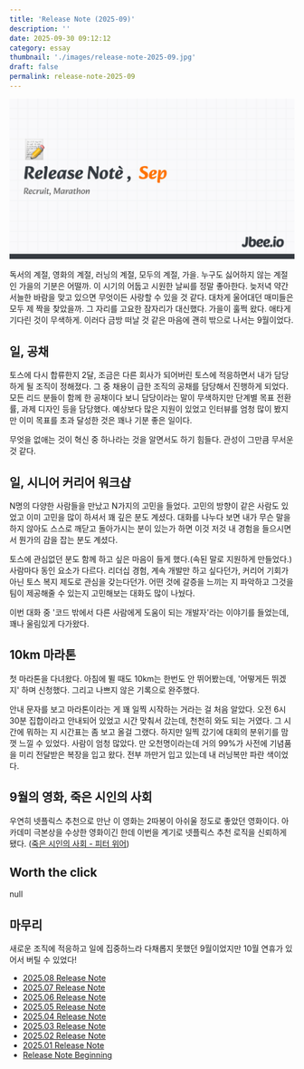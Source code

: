 ```yaml
---
title: 'Release Note (2025-09)'
description: ''
date: 2025-09-30 09:12:12
category: essay
thumbnail: './images/release-note-2025-09.jpg'
draft: false
permalink: release-note-2025-09
---
```


![release-note-2025-09](./images/release-note-2025-09.jpg)

독서의 계절, 영화의 계절, 러닝의 계절, 모두의 계절, 가을. 누구도 싫어하지 않는 계절인 가을의 기분은 어떨까. 이 시기의 어둡고 시원한 날씨를 정말 좋아한다. 늦저녁 약간 서늘한 바람을 맞고 있으면 무엇이든 사랑할 수 있을 것 같다. 대차게 울어대던 매미들은 모두 제 짝을 찾았을까. 그 자리를 고요한 잠자리가 대신했다. 가을이 훌쩍 왔다. 애타게 기다린 것이 무색하게. 이러다 금방 떠날 것 같은 마음에 괜히 밖으로 나서는 9월이었다.

## 일, 공채
토스에 다시 합류한지 2달, 조금은 다른 회사가 되어버린 토스에 적응하면서 내가 담당하게 될 조직이 정해졌다. 그 중 채용이 급한 조직의 공채를 담당해서 진행하게 되었다. 모든 리드 분들이 함께 한 공채이다 보니 담당이라는 말이 무색하지만 단계별 목표 전환률, 과제 디자인 등을 담당했다. 예상보다 많은 지원이 있었고 인터뷰를 엄청 많이 봤지만 이미 목표를 초과 달성한 것은 꽤나 기분 좋은 일이다.

무엇을 없애는 것이 혁신 중 하나라는 것을 알면서도 하기 힘들다. 관성이 그만큼 무서운 것 같다.

## 일, 시니어 커리어 워크샵
N명의 다양한 사람들을 만났고 N가지의 고민을 들었다. 고민의 방향이 같은 사람도 있었고 이미 고민을 많이 하셔서 꽤 깊은 분도 계셨다. 대화를 나누다 보면 내가 무슨 말을 하지 않아도 스스로 깨닫고 돌아가시는 분이 있는가 하면 이것 저것 내 경험을 들으시면서 뭔가의 감을 잡는 분도 계셨다.

토스에 관심없던 분도 함께 하고 싶은 마음이 들게 했다.(속된 말로 지원하게 만들었다.) 사람마다 동인 요소가 다르다. 리더십 경험, 계속 개발만 하고 싶다던가, 커리어 기회가 아닌 토스 복지 제도로 관심을 갖는다던가. 어떤 것에 갈증을 느끼는 지 파악하고 그것을 팀이 제공해줄 수 있는지 고민해보는 대화도 많이 나눴다.

이번 대화 중 '코드 밖에서 다른 사람에게 도움이 되는 개발자'라는 이야기를 들었는데, 꽤나 울림있게 다가왔다.

## 10km 마라톤
첫 마라톤을 다녀왔다. 아침에 뛸 때도 10km는 한번도 안 뛰어봤는데, '어떻게든 뛰겠지' 하며 신청했다. 그리고 나쁘지 않은 기록으로 완주했다.

안내 문자를 보고 마라톤이라는 게 꽤 일찍 시작하는 거라는 걸 처음 알았다. 오전 6시 30분 집합이라고 안내되어 있었고 시간 맞춰서 갔는데, 천천히 와도 되는 거였다. 그 시간에 뭐하는 지 시간표는 좀 보고 올걸 그랬다. 하지만 일찍 갔기에 대회의 분위기를 맘껏 느낄 수 있었다. 사람이 엄청 많았다. 만 오천명이라는데 거의 99%가 사전에 기념품을 미리 전달받은 복장을 입고 왔다. 전부 까만거 입고 있는데 내 러닝복만 파란 색이었다.

## 9월의 영화, 죽은 시인의 사회
우연히 넷플릭스 추천으로 만난 이 영화는 2따봉이 아쉬울 정도로 좋았던 영화이다. 아카데미 극본상을 수상한 영화이긴 한데 이번을 계기로 넷플릭스 추천 로직을 신뢰하게 됐다. ([죽은 시인의 사회 - 피터 위어](https://jbee.io/articles/film/dead_poets_society))

## Worth the click
null

## 마무리

새로운 조직에 적응하고 일에 집중하느라 다채롭지 못했던 9월이었지만 10월 연휴가 있어서 버틸 수 있었다!

- [2025.08 Release Note](https://jbee.io/articles/essay/release-note-2025-08)
- [2025.07 Release Note](https://jbee.io/articles/essay/release-note-2025-07)
- [2025.06 Release Note](https://jbee.io/articles/essay/release-note-2025-06)
- [2025.05 Release Note](https://jbee.io/articles/essay/release-note-2025-05)
- [2025.04 Release Note](https://jbee.io/articles/essay/release-note-2025-04)
- [2025.03 Release Note](https://jbee.io/articles/essay/release-note-2025-03)
- [2025.02 Release Note](https://jbee.io/articles/essay/release-note-2025-02)
- [2025.01 Release Note](https://jbee.io/articles/essay/release-note-2025-01)
- [Release Note Beginning](https://jbee.io/articles/essay/about-release-note)

